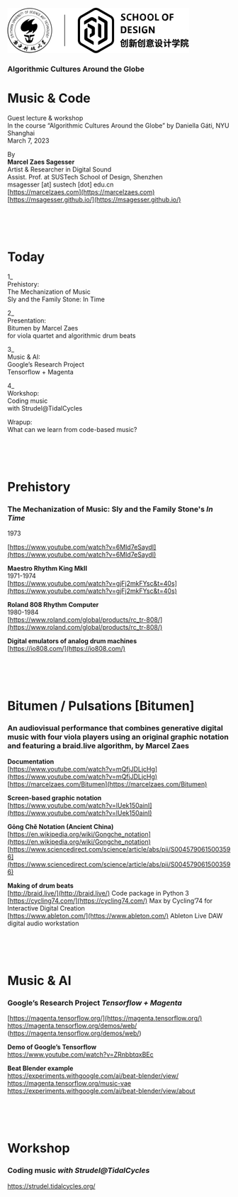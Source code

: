 ![logo](../logo.svg)

### Algorithmic Cultures Around the Globe
# Music & Code

Guest lecture & workshop  
In the course “Algorithmic Cultures Around the Globe” by Daniella Gáti, NYU Shanghai  
March 7, 2023  
  
By\
**Marcel Zaes Sagesser**\
Artist & Researcher in Digital Sound  
Assist. Prof. at SUSTech School of Design, Shenzhen  
msagesser [at] sustech [dot] edu.cn  
[https://marcelzaes.com](https://marcelzaes.com)  
[https://msagesser.github.io/](https://msagesser.github.io/)  

<br><br><br>
# Today

1_  
Prehistory:  
The Mechanization of Music   
Sly and the Family Stone: In Time  
  
2_   
Presentation:  
Bitumen by Marcel Zaes   
for viola quartet and algorithmic drum beats  
  
3_  
Music & AI:  
Google’s Research Project   
Tensorflow + Magenta  
  
4_  
Workshop:   
Coding music   
with Strudel@TidalCycles  
  
  
Wrapup:   
What can we learn from code-based music?  



<br><br><br>
# Prehistory
### The Mechanization of Music: Sly and the Family Stone's *In Time*
1973

[https://www.youtube.com/watch?v=6Mld7eSaydI](https://www.youtube.com/watch?v=6Mld7eSaydI)  


**Maestro Rhythm King MkII**  
1971-1974  
[https://www.youtube.com/watch?v=gjFj2mkFYsc&t=40s](https://www.youtube.com/watch?v=gjFj2mkFYsc&t=40s)   

**Roland 808 Rhythm Computer**  
1980-1984  
[https://www.roland.com/global/products/rc_tr-808/](https://www.roland.com/global/products/rc_tr-808/)    
  
**Digital emulators of analog drum machines**  
[https://io808.com/](https://io808.com/)    



<br><br><br>
# Bitumen / Pulsations [Bitumen]
### An audiovisual performance that combines generative digital music with four viola players using an original graphic notation and featuring a braid.live algorithm, by Marcel Zaes  

  
**Documentation**  
[https://www.youtube.com/watch?v=mQfjJDLjcHg](https://www.youtube.com/watch?v=mQfjJDLjcHg)    
[https://marcelzaes.com/Bitumen](https://marcelzaes.com/Bitumen)  
  
**Screen-based graphic notation**  
[https://www.youtube.com/watch?v=lUek150ainI](https://www.youtube.com/watch?v=lUek150ainI)  

**Gōng Chě Notation (Ancient China)**  
[https://en.wikipedia.org/wiki/Gongche_notation](https://en.wikipedia.org/wiki/Gongche_notation)  
[https://www.sciencedirect.com/science/article/abs/pii/S0045790615003596](https://www.sciencedirect.com/science/article/abs/pii/S0045790615003596)  

**Making of drum beats**  
[http://braid.live/](http://braid.live/) Code package in Python 3  
[https://cycling74.com/](https://cycling74.com/) Max by Cycling’74 for Interactive Digital Creation  
[https://www.ableton.com/](https://www.ableton.com/) Ableton Live DAW digital audio workstation  


  
<br><br><br>
# Music & AI
### Google’s Research Project *Tensorflow + Magenta*  

  
[https://magenta.tensorflow.org/](https://magenta.tensorflow.org/)  
https://magenta.tensorflow.org/demos/web/ (https://magenta.tensorflow.org/demos/web/)    

**Demo of Google’s Tensorflow**  
https://www.youtube.com/watch?v=ZRnbbtqxBEc  
  
**Beat Blender example**  
https://experiments.withgoogle.com/ai/beat-blender/view/  
https://magenta.tensorflow.org/music-vae  
https://experiments.withgoogle.com/ai/beat-blender/view/about  


  


<br><br><br>
# Workshop
### Coding music *with Strudel@TidalCycles*  
  
https://strudel.tidalcycles.org/    



